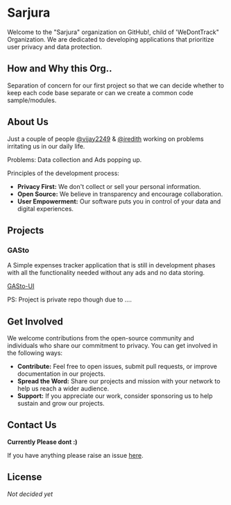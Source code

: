 <!--

**Here are some ideas to get you started:**

🙋‍♀️ A short introduction - what is your organization all about?
🌈 Contribution guidelines - how can the community get involved?
👩‍💻 Useful resources - where can the community find your docs? Is there anything else the community should know?
🍿 Fun facts - what does your team eat for breakfast?
🧙 Remember, you can do mighty things with the power of [Markdown](https://docs.github.com/github/writing-on-github/getting-started-with-writing-and-formatting-on-github/basic-writing-and-formatting-syntax)
-->


# Sarjura

<!-- 
<div align=center>
  <a href="https://github.com/sarjura" >
    <img src="https://avatars.githubusercontent.com/u/141161845?s=200" />
  </a>
</div> 
-->

Welcome to the "Sarjura" organization on GitHub!, child of 'WeDontTrack" Organization. We are dedicated to developing applications that prioritize user privacy and data protection. 

## How and Why this Org..

Separation of concern for our first project so that we can decide whether to keep each code base separate or can we create a common code sample/modules.

## About Us

Just a couple of people [@vijay2249](https://github.com/vijay2249) & [@iredith](https://github.com/iredith) working on problems irritating us in our daily life.

Problems: Data collection and Ads popping up.

Principles of the development process:

- **Privacy First:** We don't collect or sell your personal information.
- **Open Source:** We believe in transparency and encourage collaboration.
- **User Empowerment:** Our software puts you in control of your data and digital experiences.

## Projects

###  GASto

A Simple expenses tracker application that is still in development phases with all the functionality needed without any ads and no data storing. 

[GASto-UI](https://github.com/sarjura/GASto-UI)

PS: Project is private repo though due to ....

## Get Involved

We welcome contributions from the open-source community and individuals who share our commitment to privacy. You can get involved in the following ways:

- **Contribute:** Feel free to open issues, submit pull requests, or improve documentation in our projects.
- **Spread the Word:** Share our projects and mission with your network to help us reach a wider audience.
- **Support:** If you appreciate our work, consider sponsoring us to help sustain and grow our projects.

## Contact Us

**Currently Please dont :)**

If you have anything please raise an issue [here](https://github.com/WeDontTrack/Org-Discussions).

## License

_Not decided yet_
